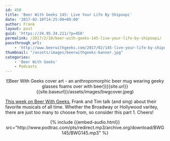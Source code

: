 ```yaml
---
id: 450
title: 'Beer With Geeks 145: Live Your Life By Shipoopi'
date: '2017-02-10T14:25:00+00:00'
author: Frank
layout: post
guid: 'https://34.95.34.211/?p=450'
permalink: /2017/2/10/beer-with-geeks-145-live-your-life-by-shipoopi/
passthrough_url:
    - 'http://www.beerwithgeeks.com/2017/02/145-live-your-life-by-shipoopi.html'
thumbnail: "/assets/images/beerwithgeeks-banner.jpg"
categories:
    - 'Beer With Geeks'
    - Podcasts
---
```

<div markdown="1" style="text-align: center;">
![Beer With Geeks cover art - an anthropomorphic beer mug wearing geeky glasses foams over with beer]({{site.url}}{{site.baseurl}}/assets/images/bwgcover.jpeg)
</div>

[This week on Beer With Geeks](http://www.beerwithgeeks.com/2017/02/145-live-your-life-by-shipoopi.html), Frank and Tim talk (and sing) about their favorite musicals of all time. Whether the Broadway or Hollywood varitey, there are just too many to choose from, so consider this part 1. Cheers!
<div markdown="1" style="text-align: center;">
{% include {{embed-audio.html}} src="http://www.podtrac.com/pts/redirect.mp3/archive.org/download/BWG145/BWG145.mp3" %}
</div>